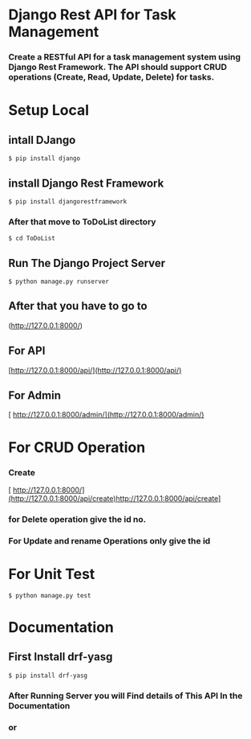 # Django Rest API for Task Management 
### Create a RESTful API for a task management system using Django Rest Framework. The API should support CRUD operations (Create, Read, Update, Delete) for tasks.

# Setup Local 

## intall DJango
```shell
$ pip install django
```
## install Django Rest Framework
```shell
$ pip install djangorestframework
```
### After that move to ToDoList directory
```shell
$ cd ToDoList
```
## Run The Django Project Server
```shell
$ python manage.py runserver
```
## After that you have to go to 
(http://127.0.0.1:8000/)

## For API
[http://127.0.0.1:8000/api/](http://127.0.0.1:8000/api/)
## For Admin
[ http://127.0.0.1:8000/admin/](http://127.0.0.1:8000/admin/)

# For CRUD Operation

### Create
[ http://127.0.0.1:8000/](http://127.0.0.1:8000/api/create)http://127.0.0.1:8000/api/create]

### for Delete operation give the id no.
[](http://127.0.0.1:8000/api/delete/1)

### For Update and rename Operations only give the id
[](http://127.0.0.1:8000/api/1/)

# For Unit Test 
```shell
$ python manage.py test
```
# Documentation

## First Install drf-yasg
```
$ pip install drf-yasg
```

### After Running Server you will Find details of This API In the Documentation
[](http://127.0.0.1:8000/swagger/)
### or
[](http://127.0.0.1:8000/redoc/)
